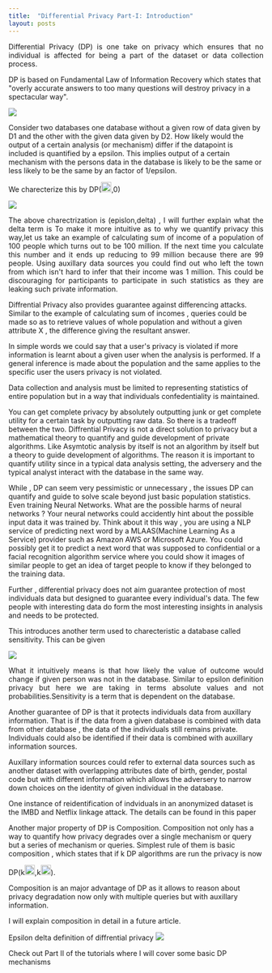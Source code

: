 ```yaml
---
title:  "Differential Privacy Part-I: Introduction"
layout: posts
---
```


<p style="text-align:justify">Differential Privacy (DP) is one take on privacy which ensures that no individual is affected for being a part of the dataset or data collection process.

DP is based on Fundamental Law of Information Recovery which states that "overly accurate answers to too many questions will destroy privacy in a spectacular way".

<img src="https://camo.githubusercontent.com/4385679354702242ee6e3add8589a716afbaa80b/68747470733a2f2f77696b696d656469612e6f72672f6170692f726573745f76312f6d656469612f6d6174682f72656e6465722f7376672f61333136306464373736633361313834313136373437623333666266643736333935356337656131">

Consider two databases one database without a given row of data given by D1 and the other with the given data given by D2. How likely would the output of a certain analysis (or mechanism) differ if the datapoint is included is quantified by a epsilon. This implies output of a certain mechanism with the persons data in the database is likely to be the same or less likely to be the same by an factor of 1/epsilon.</p>

We charecterize this by DP(<img height="20" width="20" src="https://camo.githubusercontent.com/fbcc26741027732b93efb1ba96c51dd79b6dc404/68747470733a2f2f63646e322e69636f6e66696e6465722e636f6d2f646174612f69636f6e732f677265656b2d6c6174696e2d73796d626f6c732f32342f657073696c6f6e2d3132382e706e67">,0)

<img src="https://camo.githubusercontent.com/ea990895b47703d5d7292bab7285ddd37f2f7497/687474703a2f2f636c6576657268616e732e696f2f6173736574732f646966666572656e7469616c2d707269766163792e706e67">

<p style="text-align:justify">The above charectrization is (epislon,delta) , I will further explain what the delta term is
To make it more intuitive as to why we quantify privacy this way,let us take an example of calculating sum of income of a population of 100 people which turns out to be 100 million. If the next time you calculate this number and it ends up reducing to 99 million because there are 99 people. Using auxillary data sources you could find out who left the town from which isn't hard to infer that their income was 1 million. This could be discouraging for participants to participate in such statistics as they are leaking such private information.

Diffrential Privacy also provides guarantee against differencing attacks. Similar to the example of calculating sum of incomes , queries could be made so as to retrieve values of whole population and without a given attribute X , the difference giving the resultant answer.

In simple words we could say that a user's privacy is violated if more information is learnt about a given user when the analysis is performed. If a general inference is made about the population and the same applies to the specific user the users privacy is not violated.

Data collection and analysis must be limited to representing statistics of entire population but in a way that individuals confedentiality is maintained.

You can get complete privacy by absolutely outputting junk or get complete utility for a certain task by outputting raw data. So there is a tradeoff between the two. Diffrential Privacy is not a direct solution to privacy but a mathematical theory to quantify and guide development of private algorithms. Like Asymtotic analysis by itself is not an algorithm by itself but a theory to guide development of algorithms. The reason it is important to quantify utility since in a typical data analysis setting, the adversery and the typical analyst interact with the database in the same way.

While , DP can seem very pessimistic or unnecessary , the issues DP can quantify and guide to solve scale beyond just basic population statistics. Even training Neural Networks. What are the possible harms of neural networks ? Your neural networks could accidently hint about the possible input data it was trained by. Think about it this way , you are using a NLP service of predicting next word by a MLAAS(Machine Learning As a Service) provider such as Amazon AWS or Microsoft Azure. You could possibly get it to predict a next word that was supposed to confidential or a facial recognition algorithm service where you could show it images of similar people to get an idea of target people to know if they belonged to the training data.

Further , differential privacy does not aim guarantee protection of most individuals data but designed to guarantee every individual's data. The few people with interesting data do form the most interesting insights in analysis and needs to be protected.</p>

This introduces another term used to charecteristic a database called sensitivity. This can be given

<img src="https://camo.githubusercontent.com/8f3ce8461e79cf3bb8e7294e36f4fe5e5f8d207e/68747470733a2f2f77696b696d656469612e6f72672f6170692f726573745f76312f6d656469612f6d6174682f72656e6465722f7376672f32646637386532613936666366376166393065336236303366386535373263383337666138303739">

<p style="text-align:justify">What it intuitively means is that how likely the value of outcome would change if given person was not in the database. Similar to epsilon definition privacy but here we are taking in terms absolute values and not probabilities.Sensitivity is a term that is dependent on the database.

Another guarantee of DP is that it protects individuals data from auxillary information. That is if the data from a given database is combined with data from other database , the data of the individuals still remains private. Individuals could also be identified if their data is combined with auxillary information sources.

Auxillary information sources could refer to external data sources such as another dataset with overlapping attributes date of birth, gender, postal code but with different information which allows the adversery to narrow down choices on the identity of given individual in the database.

One instance of reidentification of indviduals in an anonymized dataset is the IMBD and Netflix linkage attack. The details can be found in this paper

Another major property of DP is Composition. Composition not only has a way to quantify how privacy degrades over a single mechanism or query but a series of mechanism or queries. Simplest rule of them is basic composition , which states that if k DP algorithms are run the privacy is now</p>

DP(k<img height="20" width="20" src="https://camo.githubusercontent.com/fbcc26741027732b93efb1ba96c51dd79b6dc404/68747470733a2f2f63646e322e69636f6e66696e6465722e636f6d2f646174612f69636f6e732f677265656b2d6c6174696e2d73796d626f6c732f32342f657073696c6f6e2d3132382e706e67">,k<img height="20" width="20" src="https://camo.githubusercontent.com/ac046ade980b5e0d68df1ad5a1ce38e0e6ed48a6/68747470733a2f2f75706c6f61642e77696b696d656469612e6f72672f77696b6970656469612f636f6d6d6f6e732f7468756d622f392f39662f477265656b5f6c635f64656c74612e7376672f3132303070782d477265656b5f6c635f64656c74612e7376672e706e67">).

<p style="text-align=justify">Composition is an major advantage of DP as it allows to reason about privacy degradation now only with multiple queries but with auxillary information.

I will explain composition in detail in a future article.
</p>
Epsilon delta definition of diffrential privacy

<img src="https://camo.githubusercontent.com/37263db5c9094e38357fa125e8aec8207f7320b4/68747470733a2f2f692e6962622e636f2f3368786a36316d2f44502d657073696c6f6e2d64656c74612e706e67">

Check out Part II of the tutorials where I will cover some basic DP mechanisms

